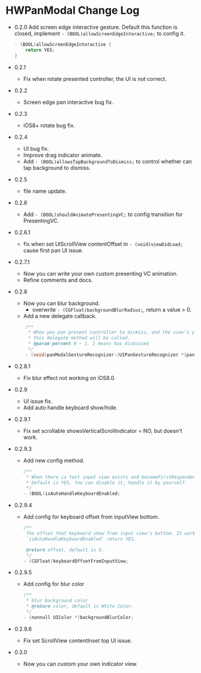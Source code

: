 
# HWPanModal Change Log

* 0.2.0
    Add screen edge interactive gesture. Default this function is closed, implement `- (BOOL)allowScreenEdgeInteractive;` to config it.
    
    ```Objective-C
    - (BOOL)allowScreenEdgeInteractive {
        return YES;
    }
    ```
* 0.2.1
    * Fix when rotate presented controller, the UI is not correct.
* 0.2.2
    * Screen edge pan interactive bug fix.
* 0.2.3
    * iOS8+ rotate bug fix.    
* 0.2.4
    * UI bug fix.
    * Improve drag indicator animate.  
    * Add `- (BOOL)allowsTapBackgroundToDismiss;` to control whether can tap background to dismiss. 
* 0.2.5
    * file name update. 
* 0.2.6
    * Add `- (BOOL)shouldAnimatePresentingVC;` to config transition for PresentingVC.
* 0.2.6.1
    * fix when set UIScrollView contentOffset in `- (void)viewDidLoad;` cause first pan UI issue.
* 0.2.7.1
    * Now you can write your own custom presenting VC animation.
    * Refine comments and docs.
* 0.2.8
    * Now you can blur background.
        * overwrite `- (CGFloat)backgroundBlurRadius;`, return a value > 0.
    * Add a new delegate callback.
    
    ```Objective-C
        /**
         * When you pan present controller to dismiss, and the view's y <= shortFormYPos,
         * this delegate method will be called.
         * @param percent 0 ~ 1, 1 means has dismissed
         */
        - (void)panModalGestureRecognizer:(UIPanGestureRecognizer *)panGestureRecognizer dismissPercent:(CGFloat)percent;
    ```
        
* 0.2.8.1
    * Fix blur effect not working on iOS8.0.
* 0.2.9
    * UI issue fix.
    * Add auto handle keyboard show/hide.
* 0.2.9.1
    * Fix set scrollable showsVerticalScrollIndicator = NO, but doesn't work.
* 0.2.9.3
    * Add new config method.
        
        ```Objective-C
        /**
         * When there is text input view exists and becomeFirstResponder, will auto handle keyboard height.
         * Default is YES. You can disable it, handle it by yourself.
         */
        - (BOOL)isAutoHandleKeyboardEnabled;
        ```
* 0.2.9.4
    * Add config for keyboard offset from inputView bottom.
    
        ```Objective-C
        /**
         The offset that keyboard show from input view's bottom. It works when
         `isAutoHandleKeyboardEnabled` return YES.
        
         @return offset, default is 5.
         */
        - (CGFloat)keyboardOffsetFromInputView;
        ```   
* 0.2.9.5
    *  Add config for blur color
        
        ```Objective-C
        /**
         * blur background color
         * @return color, default is White Color.
         */
        - (nonnull UIColor *)backgroundBlurColor;
        ```
* 0.2.9.6
    * Fix set ScrollView contentInset top UI issue.   
* 0.3.0
    * Now you can custom your own indicator view. 
        
        


